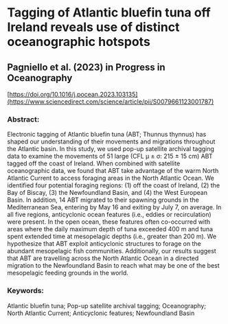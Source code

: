 # Tagging of Atlantic bluefin tuna off Ireland reveals use of distinct oceanographic hotspots
## Pagniello et al. (2023) in Progress in Oceanography

[https://doi.org/10.1016/j.pocean.2023.103135](https://www.sciencedirect.com/science/article/pii/S0079661123001787)

### Abstract: 
Electronic tagging of Atlantic bluefin tuna (ABT; Thunnus thynnus) has shaped our understanding of their movements and migrations throughout the Atlantic basin. In this study, we used pop-up satellite archival tagging data to examine the movements of 51 large (CFL µ ± σ: 215 ± 15 cm) ABT tagged off the coast of Ireland. When combined with satellite oceanographic data, we found that ABT take advantage of the warm North Atlantic Current to access foraging areas in the North Atlantic Ocean. We identified four potential foraging regions: (1) off the coast of Ireland, (2) the Bay of Biscay, (3) the Newfoundland Basin, and (4) the West European Basin. In addition, 14 ABT migrated to their spawning grounds in the Mediterranean Sea, entering by May 16 and exiting by July 7, on average. In all five regions, anticyclonic ocean features (i.e., eddies or recirculation) were present. In the open ocean, these features often co-occurred with areas where the daily maximum depth of tuna exceeded 400 m and tuna spent extended time at mesopelagic depths (i.e., greater than 200 m). We hypothesize that ABT exploit anticyclonic structures to forage on the abundant mesopelagic fish communities. Additionally, our results suggest that ABT are travelling across the North Atlantic Ocean in a directed migration to the Newfoundland Basin to reach what may be one of the best mesopelagic feeding grounds in the world.

### Keywords: 
Atlantic bluefin tuna; Pop-up satellite archival tagging; Oceanography; North Atlantic Current; Anticyclonic features; Newfoundland Basin

